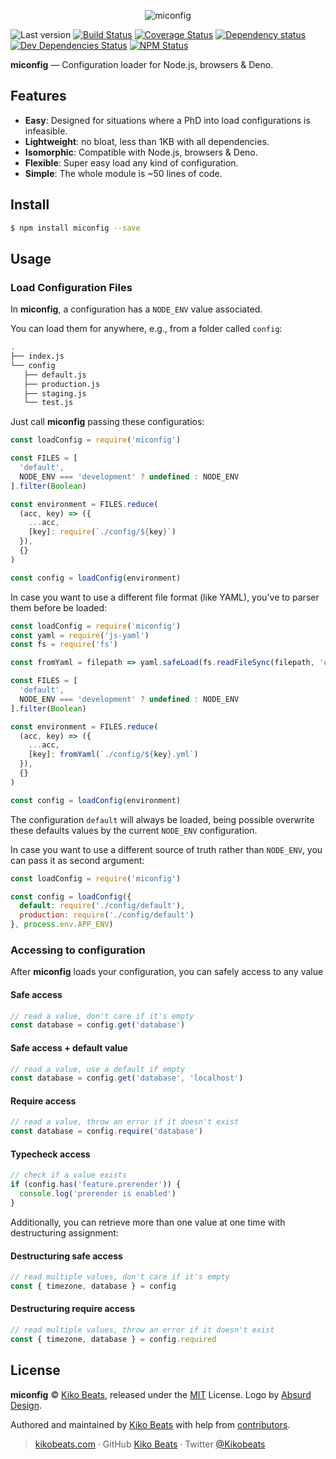 <p align="center">
  <img src="https://absurd.design/assets/img/chapter1/gallery-color-69-3.jpg" alt="miconfig">
</p>

![Last version](https://img.shields.io/github/tag/Kikobeats/miconfig.svg?style=flat-square)
[![Build Status](https://img.shields.io/travis/com/Kikobeats/miconfig/master.svg?style=flat-square)](https://travis-ci.com/Kikobeats/miconfig)
[![Coverage Status](https://img.shields.io/coveralls/Kikobeats/miconfig.svg?style=flat-square)](https://coveralls.io/github/Kikobeats/miconfig)
[![Dependency status](https://img.shields.io/david/Kikobeats/miconfig.svg?style=flat-square)](https://david-dm.org/Kikobeats/miconfig)
[![Dev Dependencies Status](https://img.shields.io/david/dev/Kikobeats/miconfig.svg?style=flat-square)](https://david-dm.org/Kikobeats/miconfig#info=devDependencies)
[![NPM Status](https://img.shields.io/npm/dm/miconfig.svg?style=flat-square)](https://www.npmjs.org/package/miconfig)

**miconfig** — Configuration loader for Node.js, browsers & Deno.

## Features

* **Easy**: Designed for situations where a PhD into load configurations is infeasible.
* **Lightweight**: no bloat, less than 1KB with all dependencies.
* **Isomorphic**: Compatible with Node.js, browsers & Deno.
* **Flexible**: Super easy load any kind of configuration.
* **Simple**: The whole module is ~50 lines of code.

## Install

```bash
$ npm install miconfig --save
```

## Usage

### Load Configuration Files

In **miconfig**, a configuration has a `NODE_ENV` value associated.

You can load them for anywhere, e.g., from a folder called `config`:

```bash
.
├── index.js
└── config
   ├── default.js
   ├── production.js
   ├── staging.js
   └── test.js
```

Just call **miconfig** passing these configuratios:

```js
const loadConfig = require('miconfig')

const FILES = [
  'default',
  NODE_ENV === 'development' ? undefined : NODE_ENV
].filter(Boolean)

const environment = FILES.reduce(
  (acc, key) => ({
    ...acc,
    [key]: require(`./config/${key}`)
  }),
  {}
)

const config = loadConfig(environment)
```

In case you want to use a different file format (like YAML), you've to parser them before be loaded:

```js
const loadConfig = require('miconfig')
const yaml = require('js-yaml')
const fs = require('fs')

const fromYaml = filepath => yaml.safeLoad(fs.readFileSync(filepath, 'utf8'))

const FILES = [
  'default',
  NODE_ENV === 'development' ? undefined : NODE_ENV
].filter(Boolean)

const environment = FILES.reduce(
  (acc, key) => ({
    ...acc,
    [key]: fromYaml(`./config/${key}.yml`)
  }),
  {}
)

const config = loadConfig(environment)
```

The configuration `default` will always be  loaded, being possible overwrite these defaults values by the current `NODE_ENV` configuration.

In case you want to use a different source of truth rather than `NODE_ENV`, you can pass it as second argument:

```js
const loadConfig = require('miconfig')

const config = loadConfig({
  default: require('./config/default'),
  production: require('./config/default')
}, process.env.APP_ENV)
```

### Accessing to configuration

After **miconfig** loads your configuration, you can safely access to any value

#### Safe access

```js
// read a value, don't care if it's empty
const database = config.get('database')
```

#### Safe access + default value

```js
// read a value, use a default if empty
const database = config.get('database', 'localhost')
```

#### Require access

```js
// read a value, throw an error if it doesn't exist
const database = config.require('database')
```

#### Typecheck access

```js
// check if a value exists
if (config.has('feature.prerender')) {
  console.log('prerender is enabled')
}
```

Additionally, you can retrieve more than one value at one time with destructuring assignment:

#### Destructuring safe access

```js
// read multiple values, don't care if it's empty
const { timezone, database } = config
```
#### Destructuring require access

```js
// read multiple values, throw an error if it doesn't exist
const { timezone, database } = config.required
```

## License

**miconfig** © [Kiko Beats](https://kikobeats.com), released under the [MIT](https://github.com/Kikobeats/miconfig/blob/master/LICENSE.md) License. Logo by [Absurd Design](https://absurd.design).<br>

Authored and maintained by [Kiko Beats](https://kikobeats.com) with help from [contributors](https://github.com/Kikobeats/miconfig/contributors).

> [kikobeats.com](https://kikobeats.com) · GitHub [Kiko Beats](https://github.com/Kikobeats) · Twitter [@Kikobeats](https://twitter.com/Kikobeats)
